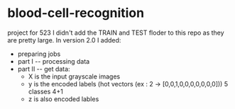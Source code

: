 # blood-cell-recognition
project for 523
I didn't add the TRAIN and TEST floder to this repo as they are pretty large.
In version 2.0 I added: 
  * preparing jobs
  * part I -- processing data
  * part II -- get data:
    * X is the input grayscale images 
    * y is the encoded labels (hot vectors (ex : 2 -> [0,0,1,0,0,0,0,0,0,0])) 5 classes 4+1
    * z is also encoded lables
